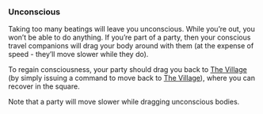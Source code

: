 ### Unconscious
Taking too many beatings will leave you unconscious. While you’re out, you won’t be able to do anything. If you’re
  part of a party, then your conscious travel companions will drag your body around with them (at the expense of speed - they’ll move slower while they do).

To regain consciousness, your party should drag you back to [The Village](/locations/village_square/index.md) (by simply issuing a command to move back
  to [The Village](/locations/village_square/index.md)), where you can recover in the square.

Note that a party will move slower while dragging unconscious bodies.


